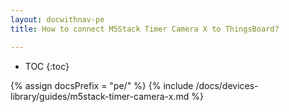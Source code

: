 ```yaml
---
layout: docwithnav-pe
title: How to connect M5Stack Timer Camera X to ThingsBoard?

---
```


* TOC
{:toc}

{% assign docsPrefix = "pe/" %}
{% include /docs/devices-library/guides/m5stack-timer-camera-x.md %}